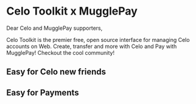 # Celo Toolkit x MugglePay


Dear Celo and MugglePay supporters,

Celo Toolkit is the premier free, open source interface for managing Celo accounts on Web. Create, transfer and more with Celo and Pay with MugglePay! Checkout the cool community!

## Easy for Celo new friends


## Easy for Payments